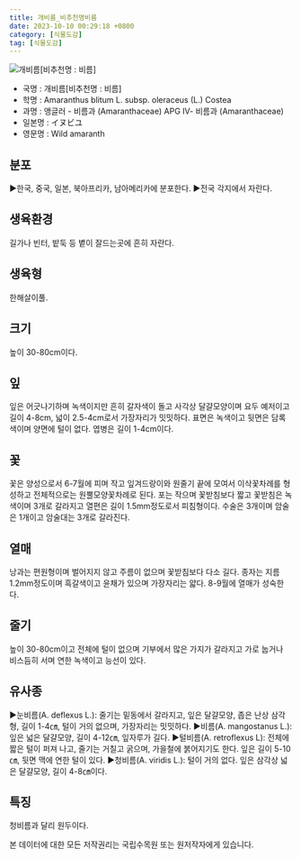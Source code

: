 ```yaml
---
title: 개비름_비추천명비름
date: 2023-10-10 00:29:18 +0800
category: [식물도감]
tag: [식물도감]
---
```




![개비름[비추천명 : 비름]](/fileUpload/plants/basic/Amaranthaceae/Amaranthus/13253/1_th2.JPG)
- 국명 : 개비름[비추천명 : 비름]
- 학명 : Amaranthus blitum L. subsp. oleraceus (L.) Costea
- 과명 : 앵글러 - 비름과 (Amaranthaceae) APG Ⅳ- 비름과 (Amaranthaceae)
- 일본명 : イヌビユ
- 영문명 : Wild amaranth


## 분포
▶한국, 중국, 일본, 북아프리카, 남아메리카에 분포한다.▶전국 각지에서 자란다.
## 생육환경
길가나 빈터, 밭둑 등 볕이 잘드는곳에 흔히 자란다.
## 생육형
한해살이풀.
## 크기
높이 30-80cm이다.
## 잎
잎은 어긋나기하며 녹색이지만 흔히 갈자색이 돌고 사각상 달걀모양이며 요두 예저이고 길이 4-8cm, 넓이 2.5-4cm로서 가장자리가 밋밋하다. 표면은 녹색이고 뒷면은 담록색이며 양면에 털이 없다. 엽병은 길이 1-4cm이다.
## 꽃
꽃은 양성으로서 6-7월에 피며 작고 잎겨드랑이와 원줄기 끝에 모여서 이삭꽃차례를 형성하고 전체적으로는 원뿔모양꽃차례로 된다. 포는 작으며 꽃받침보다 짧고 꽃받침은 녹색이며 3개로 갈라지고 열편은 길이 1.5mm정도로서 피침형이다. 수술은 3개이며 암술은 1개이고 암술대는 3개로 갈라진다.
## 열매
낭과는 편원형이며 벌어지지 않고 주름이 없으며 꽃받침보다 다소 길다. 종자는 지름 1.2mm정도이며 흑갈색이고 윤채가 있으며 가장자리는 얇다. 8-9월에 열매가 성숙한다.
## 줄기
높이 30-80cm이고 전체에 털이 없으며 기부에서 많은 가지가 갈라지고 가로 눕거나 비스듬히 서며 연한 녹색이고 능선이 있다.
## 유사종
▶눈비름(A. deflexus L.): 줄기는 밑동에서 갈라지고, 잎은 달걀모양, 좁은 난상 삼각형, 길이 1-4㎝, 털이 거의 없으며, 가장자리는 밋밋하다. ▶비름(A. mangostanus L.): 잎은 넓은 달걀모양, 길이 4-12㎝, 잎자루가 길다.▶털비름(A. retroflexus L): 전체에 짧은 털이 퍼져 나고, 줄기는 거칠고 굵으며, 가을철에 붉어지기도 한다. 잎은 길이 5-10㎝, 뒷면 맥에 연한 털이 있다.▶청비름(A. viridis L.): 털이 거의 없다. 잎은 삼각상 넓은 달걀모양, 길이 4-8㎝이다.
## 특징
청비름과 달리 원두이다.






본 데이터에 대한 모든 저작권리는 국립수목원 또는 원저작자에게 있습니다.
